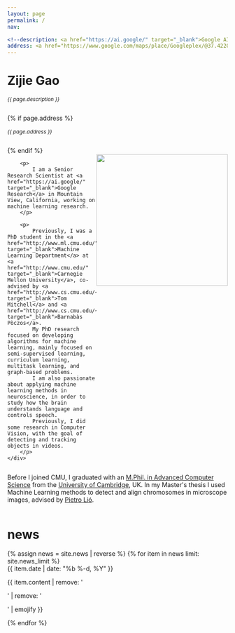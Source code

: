```yaml
---
layout: page
permalink: /
nav:

<!--description: <a href="https://ai.google/" target="_blank">Google AI</a> -->
address: <a href="https://www.google.com/maps/place/Googleplex/@37.4220656,-122.0862837,17z/data=!3m1!4b1!4m5!3m4!1s0x808fba02425dad8f:0x6c296c66619367e0!8m2!3d37.4220656!4d-122.0840897" class="page-description" target="_blank">Mountain View, California, USA </a>
---
```


<div class="col p-0 pt-4 pb-4">
  <h1 class="pb-3 title text-left font-weight-bold">Zijie Gao</h1>
  <h6 class="m-0 mb-2" style="font-size: 0.83em;">{{ page.description }}</h6>
  {% if page.address %}
      <h6 class="m-0 mb-2" style="font-size: 0.83em;">{{ page.address }}</h6>
  {% endif %}
</div>

<!-- Introduction -->

<div style="display: flex; flex-wrap: wrap;">
    <div class="text-justify p-0">
        <div class="col-xs-12 col-sm-6 p-0 pt-2 pb-sm-2 pb-4 pl-sm-4 text-center" style="float: right;">
          <img class="profile-img img-responsive" src="{{ 'avatar.jpg' | prepend: '/assets/img/' | prepend: site.baseurl | prepend: site.url }}" style="width: 300px; height: auto;">
        </div>


        <p>
            I am a Senior Research Scientist at <a href="https://ai.google/" target="_blank">Google Research</a> in Mountain View, California, working on machine learning research.
        </p>
        
        <p>
            Previously, I was a PhD student in the <a href="http://www.ml.cmu.edu/" target="_blank">Machine Learning Department</a> at <a href="http://www.cmu.edu/" target="_blank">Carnegie Mellon University</a>, co-advised by <a href="http://www.cs.cmu.edu/~tom/" target="_blank">Tom Mitchell</a> and <a href="http://www.cs.cmu.edu/~bapoczos/" target="_blank">Barnabàs Pòczos</a>.
            My PhD research focused on developing algorithms for machine learning, mainly focused on semi-supervised learning, curriculum learning, multitask learning, and graph-based problems.
            I am also passionate about applying machine learning methods in neuroscience, in order to study how the brain understands language and controls speech.
            Previously, I did some research in Computer Vision, with the goal of detecting and tracking objects in videos.
        </p>
    </div>
</div>

<div class="col text-justify p-0">
    <p>
        Before I joined CMU, I graduated with an <a href="https://www.cst.cam.ac.uk/admissions/acs" target="_blank">M.Phil. in Advanced Computer Science</a>
        from the <a href="https://www.cam.ac.uk/" target="_blank">University of Cambridge</a>, UK.
        In my Master's thesis I used Machine Learning methods to detect and align chromosomes in microscope images,
        advised by <a href="https://www.cl.cam.ac.uk/~pl219/" target="_blank">Pietro Lió</a>.
    </p>
</div>

<!-- News -->
<div class="news mt-3 p-0">
  <h1 class="title mb-4 p-0">news</h1>
  {% assign news = site.news | reverse %}
  {% for item in news limit: site.news_limit %}
    <div class="row p-0">
      <div class="col-sm-2 p-0">
        <span class="badge light-green darken-1 font-weight-bold text-uppercase align-middle date ml-3">
          {{ item.date | date: "%b %-d, %Y" }}
        </span>
      </div>
      <div class="col-sm-10 mt-2 mt-sm-0 ml-3 ml-md-0 p-0 font-weight-light text">
        <p>{{ item.content | remove: '<p>' | remove: '</p>' | emojify }}</p>
      </div>
    </div>
  {% endfor %}
</div>
